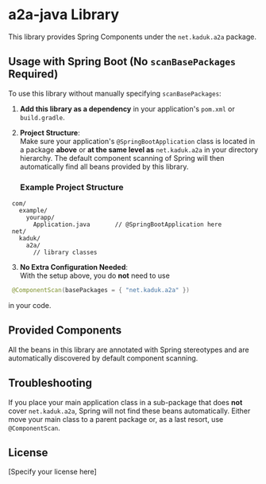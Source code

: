 # a2a-java Library

This library provides Spring Components under the `net.kaduk.a2a` package.

## Usage with Spring Boot (No `scanBasePackages` Required)

To use this library without manually specifying `scanBasePackages`:

1. **Add this library as a dependency** in your application's `pom.xml` or `build.gradle`.

2. **Project Structure**:  
   Make sure your application's `@SpringBootApplication` class is located in a package **above** or **at the same level as** `net.kaduk.a2a` in your directory hierarchy. The default component scanning of Spring will then automatically find all beans provided by this library.

   ### Example Project Structure

  ```
   com/
     example/
       yourapp/
         Application.java       // @SpringBootApplication here
   net/
     kaduk/
       a2a/
         // library classes
   ```
3. **No Extra Configuration Needed**:  
   With the setup above, you do **not** need to use
  ```java
   @ComponentScan(basePackages = { "net.kaduk.a2a" })
   ```
   in your code.

## Provided Components

All the beans in this library are annotated with Spring stereotypes and are automatically discovered by default component scanning.

## Troubleshooting

If you place your main application class in a sub-package that does **not** cover `net.kaduk.a2a`, Spring will not find these beans automatically. Either move your main class to a parent package or, as a last resort, use `@ComponentScan`.

## License

[Specify your license here]

